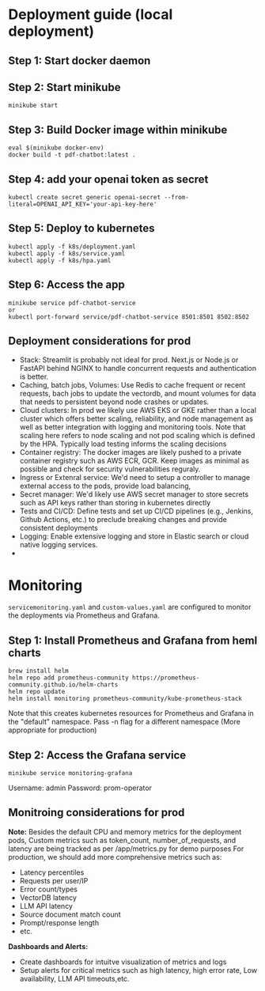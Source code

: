 # Deployment guide (local deployment)

## Step 1: Start docker daemon

## Step 2: Start minikube
``` 
minikube start
```

## Step 3: Build Docker image within minikube

```
eval $(minikube docker-env)
docker build -t pdf-chatbot:latest .
```
## Step 4: add your openai token as secret
```
kubectl create secret generic openai-secret --from-literal=OPENAI_API_KEY='your-api-key-here'
```

## Step 5: Deploy to kubernetes
```
kubectl apply -f k8s/deployment.yaml
kubectl apply -f k8s/service.yaml
kubectl apply -f k8s/hpa.yaml
```

## Step 6: Access the app
```
minikube service pdf-chatbot-service
or
kubectl port-forward service/pdf-chatbot-service 8501:8501 8502:8502
```
## Deployment considerations for prod
- Stack: Streamlit is probably not ideal for prod. Next.js or Node.js or FastAPI behind NGINX to handle concurrent requests and authentication is better. 
- Caching, batch jobs, Volumes: Use Redis to cache frequent or recent requests, bach jobs to update the vectordb, and mount volumes for data that needs to persistent beyond node crashes or updates.
- Cloud clusters: In prod we likely use AWS EKS or GKE rather than a local cluster which offers better scaling, reliability, and node management as well as better integration with logging and monitoring tools. Note that scaling here refers to node scaling and not pod scaling which is defined by the HPA. Typically load testing informs the scaling decisions
- Container registry: The docker images are likely pushed to a private container registry such as AWS ECR, GCR. Keep images as minimal as possible and check for security vulnerabilities reguraly. 
- Ingress or Extenral service: We'd need to setup a controller to manage external access to the pods, provide load balancing, 
- Secret manager: We'd likely use AWS secret manager to store secrets such as API keys rather than storing in kubernetes directly
- Tests and CI/CD: Define tests and set up CI/CD pipelines (e.g., Jenkins, Github Actions, etc.) to preclude breaking changes and provide consistent deployments
- Logging: Enable extensive logging and store in Elastic search or cloud native logging services.
- 
# Monitoring
`servicemonitoring.yaml` and `custom-values.yaml` are configured to monitor the deployments via Prometheus and Grafana.

## Step 1: Install Prometheus and Grafana from heml charts
```
brew install helm
helm repo add prometheus-community https://prometheus-community.github.io/helm-charts
helm repo update
helm install monitoring prometheus-community/kube-prometheus-stack
```
Note that this creates kubernetes resources for Prometheus and Grafana in the "default" namespace. Pass -n flag for a different namespace (More appropriate for production)

## Step 2: Access the Grafana service
```
minikube service monitoring-grafana
```
Username: admin
Password: prom-operator

## Monitroing considerations for prod
**Note:** Besides the default CPU and memory metrics for the deployment pods, Custom metrics such as token_count, number_of_requests, and latency are being tracked as per /app/metrics.py for demo purposes
For production, we should add more comprehensive metrics such as:
- Latency percentiles
- Requests per user/IP
- Error count/types
- VectorDB latency
- LLM API latency
- Source document match count
- Prompt/response length
- etc.

**Dashboards and Alerts:** 
- Create dashboards for intuitve visualization of metrics and logs
- Setup alerts for critical metrics such as high latency, high error rate, Low availability, LLM API timeouts,etc.





